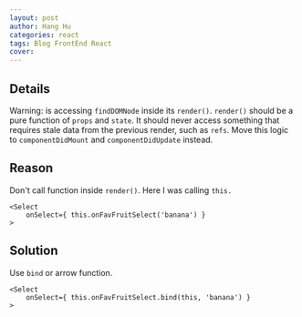 ```yaml
---
layout: post
author: Hang Hu
categories: react
tags: Blog FrontEnd React 
cover: 
---
```

## Details

Warning: is accessing `findDOMNode` inside its `render()`. `render()` should be a pure function of `props` and `state`. It should never access something that requires stale data from the previous render, such as `refs`. Move this logic to `componentDidMount` and `componentDidUpdate` instead.

## Reason

Don't call function inside `render()`. Here I was calling `this.`

```
<Select
    onSelect={ this.onFavFruitSelect('banana') }
>
```


## Solution


Use `bind` or arrow function.


```
<Select
    onSelect={ this.onFavFruitSelect.bind(this, 'banana') }
>
```

